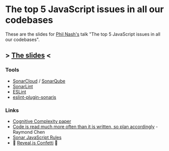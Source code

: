 # The top 5 JavaScript issues in all our codebases

These are the slides for [Phil Nash's](https://philna.sh/) talk "The top 5 JavaScript issues in all our codebases".

## > [The slides](https://philnash.github.io/talks/top-5-javascript-issues-in-all-our-codebases/slides.html) <

### Tools

- [SonarCloud](https://www.sonarsource.com/products/sonarcloud/) / [SonarQube](https://www.sonarsource.com/products/sonarqube/)
- [SonarLint](https://www.sonarsource.com/products/sonarlint/)
- [ESLint](https://eslint.org/)
- [eslint-plugin-sonarjs](https://github.com/SonarSource/eslint-plugin-sonarjs)

### Links

- [Cognitive Complexity paper](https://www.sonarsource.com/docs/CognitiveComplexity.pdf)
- [Code is read much more often than it is written, so plan accordingly](https://devblogs.microsoft.com/oldnewthing/20070406-00/?p=27343) - Raymond Chen
- [Sonar JavaScript Rules](https://rules.sonarsource.com/javascript/)
- 🎉 [Reveal.js Confetti](https://github.com/philnash/reveal-confetti) 🎉 